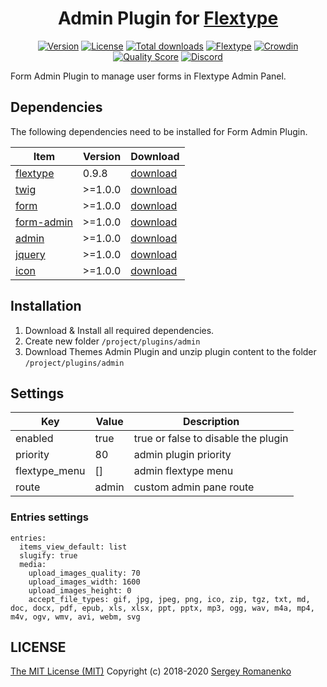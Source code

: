 <h1 align="center">Admin Plugin for <a href="http://flextype.org/">Flextype</a></h1>

<p align="center">
<a href="https://github.com/flextype-plugins/admin/releases"><img alt="Version" src="https://img.shields.io/github/release/flextype-plugins/admin.svg?label=version&color=black"></a> <a href="https://github.com/flextype-plugins/admin"><img src="https://img.shields.io/badge/license-MIT-blue.svg?color=black" alt="License"></a> <a href="https://github.com/flextype-plugins/admin"><img src="https://img.shields.io/github/downloads/flextype-plugins/admin/total.svg?color=black" alt="Total downloads"></a> <a href="https://github.com/flextype/flextype"><img src="https://img.shields.io/badge/Flextype-0.9.8-green.svg?color=black" alt="Flextype"></a> <a href="https://crowdin.com/project/flextype-plugin-admin"><img src="https://d322cqt584bo4o.cloudfront.net/flextype-plugin-admin/localized.svg?color=black" alt="Crowdin"></a> <a href="https://scrutinizer-ci.com/g/flextype-plugins/admin?branch=dev&color=black"><img src="https://img.shields.io/scrutinizer/g/flextype-plugins/admin.svg?branch=dev&color=black" alt="Quality Score"></a> <a href=""><img src="https://img.shields.io/discord/423097982498635778.svg?logo=discord&colorB=728ADA&label=Discord%20Chat" alt="Discord"></a>
</p>

Form Admin Plugin to manage user forms in Flextype Admin Panel.

## Dependencies

The following dependencies need to be installed for Form Admin Plugin.

| Item | Version | Download |
|---|---|---|
| [flextype](https://github.com/flextype/flextype) | 0.9.8 | [download](https://github.com/flextype/flextype/releases) |
| [twig](https://github.com/flextype-plugins/twig) | >=1.0.0 | [download](https://github.com/flextype-plugins/twig/releases) |
| [form](https://github.com/flextype-plugins/form) | >=1.0.0 | [download](https://github.com/flextype-plugins/form/releases) |
| [form-admin](https://github.com/flextype-plugins/form-admin) | >=1.0.0 | [download](https://github.com/flextype-plugins/form-admin/releases) |
| [admin](https://github.com/flextype-plugins/admin) | >=1.0.0 | [download](https://github.com/flextype-plugins/admin/releases) |
| [jquery](https://github.com/flextype-plugins/jquery) | >=1.0.0 | [download](https://github.com/flextype-plugins/jquery/releases) |
| [icon](https://github.com/flextype-plugins/icon) | >=1.0.0 | [download](https://github.com/flextype-plugins/icon/releases) |

## Installation

1. Download & Install all required dependencies.
2. Create new folder `/project/plugins/admin`
3. Download Themes Admin Plugin and unzip plugin content to the folder `/project/plugins/admin`

## Settings

| Key | Value | Description |
|---|---|---|
| enabled | true | true or false to disable the plugin |
| priority | 80 | admin plugin priority |
| flextype_menu | [] | admin flextype menu |
| route | admin | custom admin pane route |


### Entries settings
```
entries:
  items_view_default: list
  slugify: true
  media:
    upload_images_quality: 70
    upload_images_width: 1600
    upload_images_height: 0
    accept_file_types: gif, jpg, jpeg, png, ico, zip, tgz, txt, md, doc, docx, pdf, epub, xls, xlsx, ppt, pptx, mp3, ogg, wav, m4a, mp4, m4v, ogv, wmv, avi, webm, svg
```

## LICENSE
[The MIT License (MIT)](https://github.com/flextype-plugins/admin/blob/master/LICENSE.txt)
Copyright (c) 2018-2020 [Sergey Romanenko](https://github.com/Awilum)

